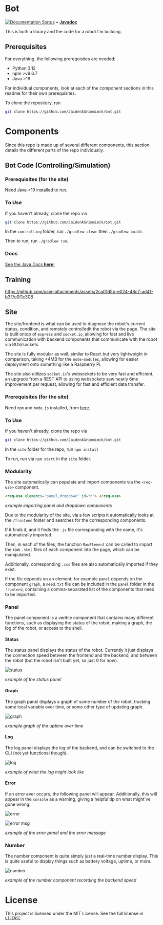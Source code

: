 # Bot

[![Documentation Status](https://readthedocs.org/projects/jaidens-bot-docs/badge/?version=latest)](https://jaidens-bot-docs.readthedocs.io/en/latest/?badge=latest) • [**Javadoc**](https://jaidenagrimminck.github.io/bot/controlling/docs/javadoc/index.html)



This is both a library and the code for a robot I'm building.

## Prerequisites

For everything, the following prerequisites are needed:

- Python 3.12
- npm >v9.6.7
- Java >19

For individual components, look at each of the component sections in this readme for their own prerequisites.

To clone the repository, run

```bash
git clone https://github.com/JaidenAGrimminck/bot.git
```

# Components

Since this repo is made up of several different components, this section details the different parts of the repo individually.

## Bot Code (Controlling/Simulation)

### Prerequisites (for the site)

Need Java >19 installed to run.

### To Use

If you haven't already, clone the repo via
```bash
git clone https://github.com/JaidenAGrimminck/bot.git
```

In the `controlling` folder, run `./gradlew clean` then `./gradlew build`.

Then to run, run `./gradlew run`.

### Docs

[See the Java Docs **here**!](https://jaidenagrimminck.github.io/bot/controlling/docs/javadoc/index.html)

## Training

https://github.com/user-attachments/assets/2ca01d5b-e024-48c7-ad41-b3f7e0f1c308


## Site

The site/frontend is what can be used to diagnose the robot's current status, condition, and remotely control/edit the robot via the page. The site is built ontop of `express` and `socket.io`, allowing for fast and live communication with backend components that communicate with the robot via ROS/sockets.

The site is fully modular as well, similar to React but very lightweight in comparison, taking <4MB for the `node-modules`, allowing for easier deployment onto something like a Raspberry Pi.

The site also utilizes `socket.io`'s websockets to be very fast and efficient, an upgrade from a REST API to using websockets saw nearly 6ms improvement per request, allowing for fast and efficient data transfer.

### Prerequisites (for the site)

Need `npm` and `node.js` installed, from [here](https://nodejs.org/en/download/package-manager).

### To Use

If you haven't already, clone the repo via
```bash
git clone https://github.com/JaidenAGrimminck/bot.git
```

In the `site` folder for the repo, run `npm install`

To run, run via `npm start` in the `site` folder.

### Modularity

The site automatically can populate and import components via the `<req-use>` component.

```html
<req-use elements="panel,dropdown" id="n"> </req-use>
```

*example importing panel and dropdown components*

Due to the modularity of the site, via a few scripts it automatically looks at the `/frontend` folder and searches for the corresponding components.

If it finds it, and it finds the `.js` file corresponding with the name, it's automatically imported.

Then, in each of the files, the function `RawElement` can be called to import the raw `.html` files of each component into the page, which can be manipulated.

Additionally, corresponding `.css` files are also automatically imported if they exist.

If the file depends on an element, for example `panel` depends on the component `graph`, a `need.txt` file can be included in the `panel` folder in the `frontend`, containing a comma-separated list of the components that need to be imported.

### Panel

The panel component is a veritile component that contains many different functions, such as displaying the status of the robot, making a graph, the log of the robot, or access to the shell.

#### Status

The status panel displays the status of the robot. Currently it just displays the connection speed between the frontend and the backend, and between the robot (but the robot isn't built yet, so just 0 for now).

![status](readme/site/images/status.png)

*example of the status panel*

#### Graph

The graph panel displays a graph of some number of the robot, tracking some local variable over time, or some other type of updating graph.

![graph](readme/site/images/graph.png)

*example graph of the uptime over time*

#### Log

The log panel displays the log of the backend, and can be switched to the CLI (not yet functional though).

![log](readme/site/images/log.png)

*example of what the log might look like*

#### Error

If an error ever occurs, the following panel will appear. Additionally, this will appear in the `console` as a warning, giving a helpful tip on what might've gone wrong.

![error](readme/site/images/error.png)

![error msg](readme/site/images/error%20msg.png)

*example of the error panel and the error message*

### Number

The number component is quite simply just a real-time number display. This is quite useful to display things such as battery voltage, uptime, or more.

![number](readme/site/images/number.png)

*example of the number component recording the backend speed*




# License

This project is licensed under the MIT License. See the full license in [`LICENSE`](LICENSE.md)
